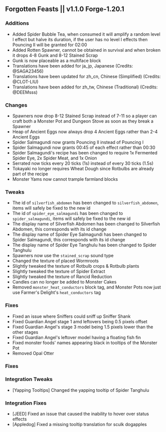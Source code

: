 ## Forgotten Feasts || v1.1.0 Forge-1.20.1

### Additions
- Added Spider Bubble Tea, when consumed it will amplify a random level I effect but halve its duration, if the user
has no level I effects then Pouncing II will be granted for 02:00
- Added Rotten Spawner, cannot be obtained in survival and when broken it drops 4-8 Gunk and 8-12 Stained Scrap
- Gunk is now placeable as a multiface block
- Translations have been added for ja_jp, Japanese (Credits: @SAGA23456)
- Translations have been updated for zh_cn, Chinese (Simplified) (Credits: @CLOT-LIU)
- Translations have been added for zh_tw, Chinese (Traditional) (Credits: @DEEMsss)

### Changes
- Spawners now drop 8-12 Stained Scrap instead of 7-11 so a player can craft both a Monster Pot and Dungeon Stove
as soon as they break a Spawner
- Heap of Ancient Eggs now always drop 4 Ancient Eggs rather than 2-4 Ancient Eggs
- Spider Salmagundi now grants Pouncing II instead of Pouncing I
- Spider Salmagundi now grants 00:45 of each effect rather than 00:30
- Spider Salmagundi's recipe has been changed to require 1x Fermented Spider Eye, 2x Spider Meat, and 1x Onion
- Serrated now ticks every 20 ticks (1s) instead of every 30 ticks (1.5s)
- Tokayaki no longer requires Wheat Dough since Rotbulbs are already part of the recipe
- Monster Yams now cannot trample farmland blocks

### Tweaks
- The id of `silverfish_abdomen` has been changed to `silverfish_abdomen`, items will safely be fixed to the new id
- The id of `spider_eye_salmagundi` has been changed to `spider_salmagundi`, items will safely be fixed to the new id
- The display name of Silverfish Abdomen has been changed to Silverfish Abdomen, this corresponds with its id change
- The display name of Spider Eye Salmagundi has been changed to Spider Salmagundi, this corresponds with its id change
- The display name of Spider Eye Tanghulu has been changed to Spider Tanghulu
- Spawners now use the `stained_scrap` sound type
- Changed the texture of placed Wormroots
- Slightly tweaked the texture of Rotbulb crops & Rotbulb plants
- Slightly tweaked the texture of Spider Extract
- Slightly tweaked the texture of Rancid Reduction
- Candles can no longer be added to Monster Cakes
- Removed `monster_heat_conductors` block tag, and Monster Pots now just use Farmer's Delight's `heat_conductors` tag

### Fixes
- Fixed an issue where Sniffers could sniff up Sniffer Shank
- Fixed Guardian Angel stage 1 amd leftovers being 0.5 pixels offset
- Fixed Guardian Angel's stage 3 model being 1.5 pixels lower than the other stages
- Fixed Guardian Angel's leftover model having a floating fish fin
- Fixed monster foods' names appearing black in tooltips of the Monster Pot
- Removed Opal Otter

### Fixes

### Integration Tweaks
- [Yapping Tooltips] Changed the yapping tooltip of Spider Tanghulu

### Integration Fixes
- [JEED] Fixed an issue that caused the inability to hover over status effects
- [Appledog] Fixed a missing tooltip translation for sculk dogapples